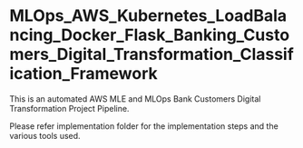 # MLOps_AWS_Kubernetes_LoadBalancing_Docker_Flask_Banking_Customers_Digital_Transformation_Classification_Framework

This is an automated AWS MLE and MLOps Bank Customers Digital Transformation Project Pipeline.

Please refer implementation folder for the implementation steps and the various tools used.
